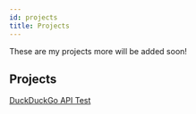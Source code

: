 ```yaml
---
id: projects
title: Projects
---
```


These are my projects more will be added soon!

## Projects 

[DuckDuckGo API Test](https://github.com/virisdiaz/duckduckgo)
